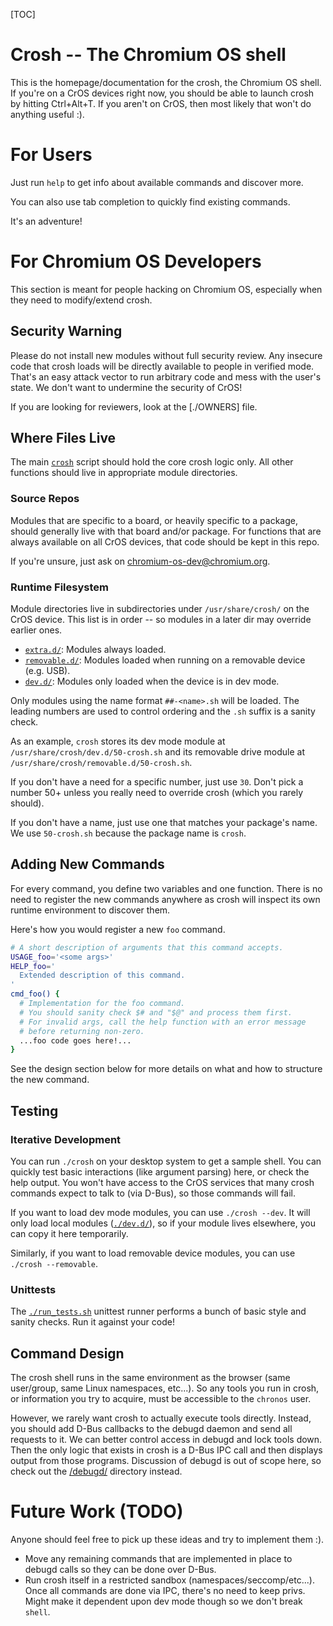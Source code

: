 [TOC]

# Crosh -- The Chromium OS shell

This is the homepage/documentation for the crosh, the Chromium OS shell.
If you're on a CrOS devices right now, you should be able to launch crosh
by hitting Ctrl+Alt+T.  If you aren't on CrOS, then most likely that won't
do anything useful :).

# For Users

Just run `help` to get info about available commands and discover more.

You can also use tab completion to quickly find existing commands.

It's an adventure!

# For Chromium OS Developers

This section is meant for people hacking on Chromium OS, especially when they
need to modify/extend crosh.

## Security Warning

Please do not install new modules without full security review.  Any insecure
code that crosh loads will be directly available to people in verified mode.
That's an easy attack vector to run arbitrary code and mess with the user's
state.  We don't want to undermine the security of CrOS!

If you are looking for reviewers, look at the [./OWNERS] file.

## Where Files Live

The main [`crosh`](./crosh) script should hold the core crosh logic only.  All
other functions should live in appropriate module directories.

### Source Repos

Modules that are specific to a board, or heavily specific to a package, should
generally live with that board and/or package.  For functions that are always
available on all CrOS devices, that code should be kept in this repo.

If you're unsure, just ask on chromium-os-dev@chromium.org.

### Runtime Filesystem

Module directories live in subdirectories under `/usr/share/crosh/` on the
CrOS device.  This list is in order -- so modules in a later dir may override
earlier ones.

* [`extra.d/`](./extra.d/): Modules always loaded.
* [`removable.d/`](./removable.d/): Modules loaded when running on a removable
  device (e.g. USB).
* [`dev.d/`](./dev.d/): Modules only loaded when the device is in dev mode.

Only modules using the name format `##-<name>.sh` will be loaded.  The leading
numbers are used to control ordering and the `.sh` suffix is a sanity check.

As an example, `crosh` stores its dev mode module at
`/usr/share/crosh/dev.d/50-crosh.sh` and its removable drive module at
`/usr/share/crosh/removable.d/50-crosh.sh`.

If you don't have a need for a specific number, just use `30`.  Don't pick a
number 50+ unless you really need to override crosh (which you rarely should).

If you don't have a name, just use one that matches your package's name.  We
use `50-crosh.sh` because the package name is `crosh`.

## Adding New Commands

For every command, you define two variables and one function.  There is no
need to register the new commands anywhere as crosh will inspect its own
runtime environment to discover them.

Here's how you would register a new `foo` command.
```sh
# A short description of arguments that this command accepts.
USAGE_foo='<some args>'
HELP_foo='
  Extended description of this command.
'
cmd_foo() {
  # Implementation for the foo command.
  # You should sanity check $# and "$@" and process them first.
  # For invalid args, call the help function with an error message
  # before returning non-zero.
  ...foo code goes here!...
}
```

See the design section below for more details on what and how to structure
the new command.

## Testing

### Iterative Development

You can run `./crosh` on your desktop system to get a sample shell.  You can
quickly test basic interactions (like argument parsing) here, or check the
help output.  You won't have access to the CrOS services that many crosh
commands expect to talk to (via D-Bus), so those commands will fail.

If you want to load dev mode modules, you can use `./crosh --dev`.  It will
only load local modules ([`./dev.d/`](./dev.d/)), so if your module lives
elsewhere, you can copy it here temporarily.

Similarly, if you want to load removable device modules, you can use
`./crosh --removable`.

### Unittests

The [`./run_tests.sh`](./run_tests.sh) unittest runner performs a bunch of
basic style and sanity checks.  Run it against your code!

## Command Design

The crosh shell runs in the same environment as the browser (same user/group,
same Linux namespaces, etc...).  So any tools you run in crosh, or information
you try to acquire, must be accessible to the `chronos` user.

However, we rarely want crosh to actually execute tools directly.  Instead,
you should add D-Bus callbacks to the debugd daemon and send all requests to
it.  We can better control access in debugd and lock tools down.  Then the
only logic that exists in crosh is a D-Bus IPC call and then displays output
from those programs.  Discussion of debugd is out of scope here, so check out
the [/debugd/](/debugd/) directory instead.

# Future Work (TODO)

Anyone should feel free to pick up these ideas and try to implement them :).

* Move any remaining commands that are implemented in place to debugd calls
  so they can be done over D-Bus.
* Run crosh itself in a restricted sandbox (namespaces/seccomp/etc...).
  Once all commands are done via IPC, there's no need to keep privs.
  Might make it dependent upon dev mode though so we don't break `shell`.
